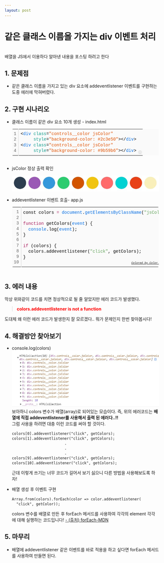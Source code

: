 ```yaml
---
layout: post
---
```


# 같은 클래스 이름을 가지는 div 이벤트 처리

<br>
배열을 JS에서 이용하다 알아낸 내용을 포스팅 하려고 한다<br>

## 1. 문제점

- 같은 클래스 이름을 가지고 있는 div 요소에 addeventlistener 이벤트를 구현하는 도중 에러에 막혀버렸다.

## 2. 구현 시나리오

- 클래스 이름이 같은 div 요소 10개 생성 - index.html

    <div class="colorscripter-code" style="color:#010101;font-family:Consolas, 'Liberation Mono', Menlo, Courier, monospace !important; position:relative !important;overflow:auto"><table class="colorscripter-code-table" style="margin:0;padding:0;border:none;background-color:#fafafa;border-radius:4px;" cellspacing="0" cellpadding="0"><tr><td style="padding:6px;border-right:2px solid #e5e5e5"><div style="margin:0;padding:0;word-break:normal;text-align:right;color:#666;font-family:Consolas, 'Liberation Mono', Menlo, Courier, monospace !important;line-height:130%"><div style="line-height:130%">1</div><div style="line-height:130%">2</div><div style="line-height:130%">3</div><div style="line-height:130%">4</div></div></td><td style="padding:6px 0;text-align:left"><div style="margin:0;padding:0;color:#010101;font-family:Consolas, 'Liberation Mono', Menlo, Courier, monospace !important;line-height:130%"><div style="padding:0 6px; white-space:pre; line-height:130%"><span style="color:#010101">&lt;</span><span style="color:#066de2">div</span>&nbsp;<span style="color:#0a9989">class</span>=<span style="color:#df5000">"controls__color&nbsp;jsColor"</span><span style="color:#0a9989"></span>&nbsp;<span style="color:#0a9989"></span></div><div style="padding:0 6px; white-space:pre; line-height:130%"><span style="color:#0a9989"></span>&nbsp;&nbsp;&nbsp;&nbsp;<span style="color:#0a9989"></span>&nbsp;<span style="color:#0a9989">style</span>=<span style="color:#df5000">"background-color:&nbsp;#2c3e50"</span><span style="color:#0a9989"></span><span style="color:#010101">&gt;</span><span style="color:#010101">&lt;</span><span style="color:#010101">/</span><span style="color:#066de2">div</span><span style="color:#010101">&gt;</span></div><div style="padding:0 6px; white-space:pre; line-height:130%"><span style="color:#010101">&lt;</span><span style="color:#066de2">div</span>&nbsp;<span style="color:#0a9989">class</span>=<span style="color:#df5000">"controls__color&nbsp;jsColor"</span><span style="color:#0a9989"></span></div><div style="padding:0 6px; white-space:pre; line-height:130%"><span style="color:#0a9989"></span>&nbsp;&nbsp;&nbsp;&nbsp;<span style="color:#0a9989"></span>&nbsp;<span style="color:#0a9989">style</span>=<span style="color:#df5000">"background-color:&nbsp;#9b59b6"</span><span style="color:#0a9989"></span><span style="color:#010101">&gt;</span><span style="color:#010101">&lt;</span><span style="color:#010101">/</span><span style="color:#066de2">div</span><span style="color:#010101">&gt;</span></div></div></td><td style="vertical-align:bottom;padding:0 2px 4px 0"><a href="http://colorscripter.com/info#e" target="_blank" style="text-decoration:none;color:white"><span style="font-size:9px;word-break:normal;background-color:#e5e5e5;color:white;border-radius:10px;padding:1px">cs</span></a></td></tr></table></div>
  <br>

- jsColor 정상 출력 확인

  ![color.jpg](../images/2019-11-16-array/color.JPG)

- addeventlistener 이벤트 호출- app.js
  <div class="colorscripter-code" style="color:#010101;font-family:Consolas, 'Liberation Mono', Menlo, Courier, monospace !important; position:relative !important;overflow:auto"><table class="colorscripter-code-table" style="margin:0;padding:0;border:none;background-color:#fafafa;border-radius:4px;" cellspacing="0" cellpadding="0"><tr><td style="padding:6px;border-right:2px solid #e5e5e5"><div style="margin:0;padding:0;word-break:normal;text-align:right;color:#666;font-family:Consolas, 'Liberation Mono', Menlo, Courier, monospace !important;line-height:130%"><div style="line-height:130%">1</div><div style="line-height:130%">2</div><div style="line-height:130%">3</div><div style="line-height:130%">4</div><div style="line-height:130%">5</div><div style="line-height:130%">6</div><div style="line-height:130%">7</div><div style="line-height:130%">8</div><div style="line-height:130%">9</div><div style="line-height:130%">10</div></div></td><td style="padding:6px 0;text-align:left"><div style="margin:0;padding:0;color:#010101;font-family:Consolas, 'Liberation Mono', Menlo, Courier, monospace !important;line-height:130%"><div style="padding:0 6px; white-space:pre; line-height:130%">const&nbsp;colors&nbsp;<span style="color:#0086b3"></span><span style="color:#a71d5d">=</span>&nbsp;<span style="color:#066de2">document</span>.<span style="color:#066de2">getElementsByClassName</span>(<span style="color:#63a35c">"jsColor"</span>);</div><div style="padding:0 6px; white-space:pre; line-height:130%">&nbsp;</div><div style="padding:0 6px; white-space:pre; line-height:130%"><span style="color:#a71d5d">function</span>&nbsp;getColors(<span style="color:#066de2">event</span>)&nbsp;{</div><div style="padding:0 6px; white-space:pre; line-height:130%">&nbsp;&nbsp;<span style="color:#066de2">console</span>.log(<span style="color:#066de2">event</span>);</div><div style="padding:0 6px; white-space:pre; line-height:130%">}</div><div style="padding:0 6px; white-space:pre; line-height:130%">&nbsp;</div><div style="padding:0 6px; white-space:pre; line-height:130%"><span style="color:#a71d5d">if</span>&nbsp;(colors)&nbsp;{</div><div style="padding:0 6px; white-space:pre; line-height:130%">&nbsp;&nbsp;colors.addeventlistener(<span style="color:#63a35c">"click"</span>,&nbsp;getColors);</div><div style="padding:0 6px; white-space:pre; line-height:130%">}</div><div style="padding:0 6px; white-space:pre; line-height:130%">&nbsp;</div></div><div style="text-align:right;margin-top:-13px;margin-right:5px;font-size:9px;font-style:italic"><a href="http://colorscripter.com/info#e" target="_blank" style="color:#e5e5e5text-decoration:none">Colored by Color Scripter</a></div></td><td style="vertical-align:bottom;padding:0 2px 4px 0"><a href="http://colorscripter.com/info#e" target="_blank" style="text-decoration:none;color:white"><span style="font-size:9px;word-break:normal;background-color:#e5e5e5;color:white;border-radius:10px;padding:1px">cs</span></a></td></tr></table></div>
  <br>

## 3. 에러 내용

막상 위와같이 코드를 치면 정상적으로 될 줄 알았지만 에러 코드가 발생했다.

> <span style="color: red"><strong>colors.addeventlistener is not a function</strong> </span>

도대체 왜 이런 에러 코드가 발생한지 잘 모르겠다..
뭐가 문제인지 한번 찾아봅시다!

## 4. 해결방안 찾아보기

- console.log(colors)
  ![console_log.jpg](../images/2019-11-16-array/console_log.JPG)
  보아하니 colors 변수가 배열(array)로 되어있는 모습이다.
  즉, 위의 에러코드는 <strong>배열에 직접 addeventlistener를 사용해서 출력 된 에러다..!!</strong><br>
  그럼 사용을 하려면 대충 이런 코드를 써야 할 것이다.

  ```
  colors[0].addeventlistener("click", getColors);
  colors[1].addeventlistener("click", getColors);
                          .
                          .
                          .
  colors[9].addeventlistener("click", getColors);
  colors[10].addeventlistener("click", getColors);
  ```

  근데 이렇게 쓰기는 너무 코드가 길어서 보기 싫으니 다른 방법을 사용해보도록 하자!

- 배열 생성 후 이벤트 구현<br>

  ```
  Array.from(colors).forEach(color => color.addeventlistener(
    "click", getColor));
  ```

  colors 변수를 배열로 만든 후 forEach 메서드를 사용하여 각각의 element 각각에 대해 실행하는 코드입니다! [ - (출처) forEach-MDN](https://developer.mozilla.org/ko/docs/Web/JavaScript/Reference/Global_Objects/Array/forEach)

## 5. 마무리

- 배열에 addeventlistener 같은 이벤트를 바로 적용을 하고 싶다면 forEach 메서드를 사용하여 만들면 된다.
